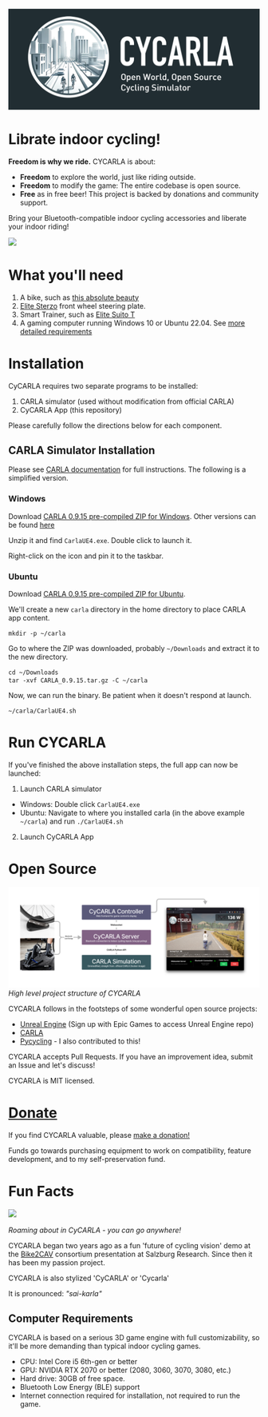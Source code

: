 ![banner](logo/cycarla-github-banner.png)

# Librate indoor cycling!

**Freedom is why we ride.** CYCARLA is about:

+ **Freedom** to explore the world, just like riding outside. 
+ **Freedom** to modify the game: The entire codebase is open source.
+ **Free** as in free beer! This project is backed by donations and community support.

Bring your Bluetooth-compatible indoor cycling accessories and liberate your indoor riding!

![](readme_assets/town-15-riding.png)

# What you'll need

1. A bike, such as [this absolute beauty](https://www.bastioncycles.com/)
2. [Elite Sterzo](https://www.elite-it.com/en/products/home-trainers/ecosystem-accessories/sterzo-smart) front wheel steering plate.
3. Smart Trainer, such as [Elite Suito T](https://www.elite-it.com/en/products/home-trainers/interactive-trainers/suito-t)
4. A gaming computer running Windows 10 or Ubuntu 22.04. See [more detailed requirements](#computer-requirements)


# Installation

CyCARLA requires two separate programs to be installed:
1. CARLA simulator (used without modification from official CARLA)
2. CyCARLA App (this repository)

Please carefully follow the directions below for each component.

## CARLA Simulator Installation

Please see [CARLA documentation](https://carla.readthedocs.io/en/latest/start_quickstart/#carla-installation) for full instructions. The following is a simplified version.

### Windows

Download [CARLA 0.9.15 pre-compiled ZIP for Windows](https://carla-releases.s3.eu-west-3.amazonaws.com/Windows/CARLA_0.9.15.zip). Other versions can be found [here](https://github.com/carla-simulator/carla/releases)

Unzip it and find `CarlaUE4.exe`. Double click to launch it.

Right-click on the icon and pin it to the taskbar.

### Ubuntu

Download [CARLA 0.9.15 pre-compiled ZIP for Ubuntu](https://carla-releases.s3.us-east-005.backblazeb2.com/Linux/CARLA_0.9.15.tar.gz). 

We'll create a new `carla` directory in the home directory to place CARLA app content.

```
mkdir -p ~/carla
```

Go to where the ZIP was downloaded, probably `~/Downloads` and extract it to the new directory.
```
cd ~/Downloads
tar -xvf CARLA_0.9.15.tar.gz -C ~/carla
```

Now, we can run the binary. Be patient when it doesn't respond at launch.
```
~/carla/CarlaUE4.sh
```

# Run CYCARLA

If you've finished the above installation steps, the full app can now be launched:

1. Launch CARLA simulator
  + Windows: Double click `CarlaUE4.exe`
  + Ubuntu: Navigate to where you installed carla (in the above example `~/carla`) and run `./CarlaUE4.sh`
2. Launch CyCARLA App

# Open Source

![project-structure-diagram](graphics/CyCARLA-figmadiagram-1.png)
*High level project structure of CYCARLA*

CYCARLA follows in the footsteps of some wonderful open source projects:
+ [Unreal Engine](https://github.com/EpicGames) (Sign up with Epic Games to access Unreal Engine repo)
+ [CARLA](https://github.com/carla-simulator/carla)
+ [Pycycling](https://github.com/zacharyedwardbull/pycycling) - I also contributed to this!

CYCARLA accepts Pull Requests. If you have an improvement idea, submit an Issue and let's discuss!

CYCARLA is MIT licensed.

# [Donate](https://buy.stripe.com/aEUeVkaAuc8XgP69AB)

If you find CYCARLA valuable, please [make a donation!](https://buy.stripe.com/aEUeVkaAuc8XgP69AB) 

Funds go towards purchasing equipment to work on compatibility, feature development, and to my self-preservation fund.

# Fun Facts

![](readme_assets/riding-in-the-park.png)

*Roaming about in CyCARLA - you can go anywhere!*

CYCARLA began two years ago as a fun 'future of cycling vision' demo at the [Bike2CAV](https://www.bike2cav.at/en/home-2/) consortium presentation at Salzburg Research. Since then it has been my passion project.

CYCARLA is also stylized 'CyCARLA' or 'Cycarla'

It is pronounced: *"sai-karla"*

## Computer Requirements

CYCARLA is based on a serious 3D game engine with full customizability, so it'll be more demanding than typical indoor cycling games.

+ CPU: Intel Core i5 6th-gen or better
+ GPU: NVIDIA RTX 2070 or better (2080, 3060, 3070, 3080, etc.)
+ Hard drive: 30GB of free space.
+ Bluetooth Low Energy (BLE) support
+ Internet connection required for installation, not required to run the game.
